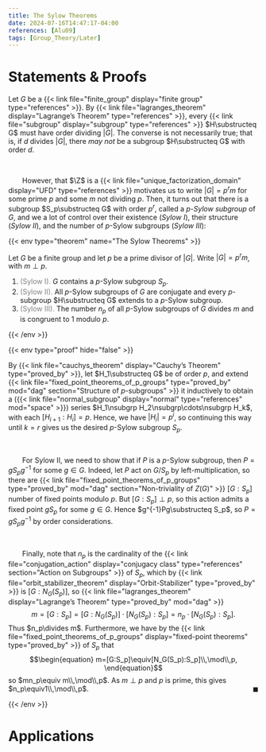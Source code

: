 ```yaml
---
title: The Sylow Theorems
date: 2024-07-16T14:47:17-04:00
references: [Alu09]
tags: [Group_Theory/Later]
---
```


# Statements & Proofs

Let $G$ be a {{< link file="finite_group" display="finite group" type="references" >}}. By {{< link file="lagranges_theorem" display="Lagrange’s Theorem" type="references" >}}, every {{< link file="subgroup" display="subgroup" type="references" >}} $H\substructeq G$ must have order dividing $|G|$. The converse is not necessarily true; that is, if $d$ divides $|G|$, there *may not* be a subgroup $H\substructeq G$ with order $d$.

<br>

&emsp;&emsp;However, that $\Z$ is a {{< link file="unique_factorization_domain" display="UFD" type="references" >}} motivates us to write $|G|=p^rm$ for some prime $p$ and some $m$ not dividing $p$. Then, it turns out that there is a subgroup $S_p\substructeq G$ with order $p^r$, called a *$p$-Sylow subgroup* of $G$, and we a lot of control over their existence (*Sylow I*), their structure (*Sylow II*), and the number of $p$-Sylow subgroups (*Sylow III*):

{{< env type="theorem" name="The Sylow Theorems" >}}

Let $G$ be a finite group and let $p$ be a prime divisor of $|G|$. Write $|G|=p^rm$, with $m\perp p$.
1. <span style="color:gray">(Sylow I).</span> $G$ contains a $p$-Sylow subgroup $S_p$.
2. <span style="color:gray">(Sylow II).</span> All $p$-Sylow subgroups of $G$ are conjugate and every $p$-subgroup $H\substructeq G$ extends to a $p$-Sylow subgroup.
3. <span style="color:gray">(Sylow III).</span> The number $n_p$ of all $p$-Sylow subgroups of $G$ divides $m$ and is congruent to $1$ modulo $p$.

{{< /env >}}

{{< env type="proof" hide="false" >}}

By {{< link file="cauchys_theorem" display="Cauchy’s Theorem" type="proved_by" >}}, let $H_1\substructeq G$ be of order $p$, and extend {{< link file="fixed_point_theorems_of_p_groups" type="proved_by" mod="dag" section="Structure of $p$-subgroups" >}} it inductively to obtain a ({{< link file="normal_subgroup" display="normal" type="references" mod="space" >}}) series $H_1\nsubgrp H_2\nsubgrp\cdots\nsubgrp H_k$, with each $[H_{i+1}:H_i]=p$. Hence, we have $|H_i|=p^i$, so continuing this way until $k=r$ gives us the desired $p$-Sylow subgroup $S_p$.

<br>

&emsp;&emsp;For Sylow II, we need to show that if $P$ is a $p$-Sylow subgroup, then $P=gS_pg^{-1}$ for some $g\in G$. Indeed, let $P$ act on $G/S_p$ by left-multiplication, so there are {{< link file="fixed_point_theorems_of_p_groups" type="proved_by" mod="dag" section="Non-triviality of $Z(G)$" >}} $[G:S_p]$ number of fixed points modulo $p$. But $[G:S_p]\perp p$, so this action admits a fixed point $gS_p$ for some $g\in G$. Hence $g^{-1}Pg\substructeq S_p$, so $P=gS_pg^{-1}$ by order considerations.

<br>

&emsp;&emsp;Finally, note that $n_p$ is the cardinality of the {{< link file="conjugation_action" display="conjugacy class" type="references" section="Action on Subgroups" >}} of $S_p$, which by {{< link file="orbit_stabilizer_theorem" display="Orbit-Stabilizer" type="proved_by" >}} is $[G:N_G(S_p)]$, so {{< link file="lagranges_theorem" display="Lagrange’s Theorem" type="proved_by" mod="dag" >}}
$$\begin{equation}
    m=[G:S_p]=[G:N_G(S_p)]\cdot[N_G(S_p):S_p]=n_p\cdot[N_G(S_p):S_p].
\end{equation}$$
Thus $n_p\divides m$. Furthermore, we have by the {{< link file="fixed_point_theorems_of_p_groups" display="fixed-point theorems" type="proved_by" >}} of $S_p$ that
$$\begin{equation}
    m=[G:S_p]\equiv[N_G(S_p):S_p]\\,\mod\\,p,
\end{equation}$$
so $mn_p\equiv m\\,\mod\\,p$. As $m\perp p$ and $p$ is prime, this gives $n_p\equiv1\\,\mod\\,p$.<span style="float:right;">$\blacksquare$</span>

{{< /env >}}

# Applications
